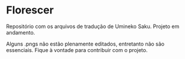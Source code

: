 # Florescer

Repositório com os arquivos de tradução de Umineko Saku.
Projeto em andamento.

Alguns .pngs não estão plenamente editados, entretanto não são essenciais. Fique à vontade para contribuir com o projeto.
